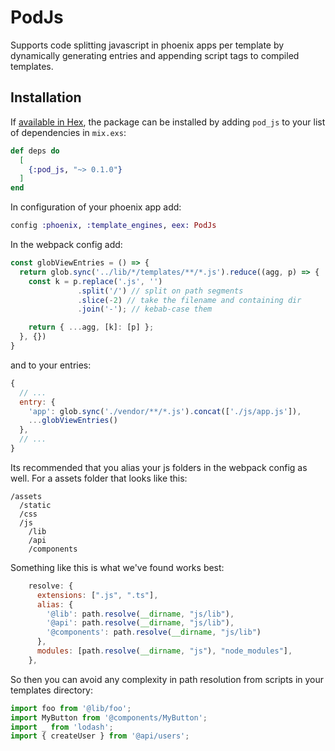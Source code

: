 # PodJs

Supports code splitting javascript in phoenix apps per template by dynamically generating entries
and appending script tags to compiled templates.

## Installation

If [available in Hex](https://hex.pm/docs/publish), the package can be installed
by adding `pod_js` to your list of dependencies in `mix.exs`:

```elixir
def deps do
  [
    {:pod_js, "~> 0.1.0"}
  ]
end
```


In configuration of your phoenix app add:

```elixir
config :phoenix, :template_engines, eex: PodJs
```

In the webpack config add:
```js
const globViewEntries = () => {
  return glob.sync('../lib/*/templates/**/*.js').reduce((agg, p) => {
    const k = p.replace('.js', '')
               .split('/') // split on path segments
               .slice(-2) // take the filename and containing dir
               .join('-'); // kebab-case them

    return { ...agg, [k]: [p] };
  }, {})
}
```

and to your entries:

``` js
{
  // ...
  entry: {
    'app': glob.sync('./vendor/**/*.js').concat(['./js/app.js']),
    ...globViewEntries()
  },
  // ...
}
```

Its recommended that you alias your js folders in the webpack config as well.
For a assets folder that looks like this:

```
/assets
  /static
  /css
  /js
    /lib
    /api
    /components
```

Something like this is what we've found works best:

```js
    resolve: {
      extensions: [".js", ".ts"],
      alias: {
        '@lib': path.resolve(__dirname, "js/lib"),
        '@api': path.resolve(__dirname, "js/lib"),
        '@components': path.resolve(__dirname, "js/lib")
      },
      modules: [path.resolve(__dirname, "js"), "node_modules"],
    },
```

So then you can avoid any complexity in path resolution from scripts in your templates directory:
```js
import foo from '@lib/foo';
import MyButton from '@components/MyButton';
import _ from 'lodash';
import { createUser } from '@api/users';
```